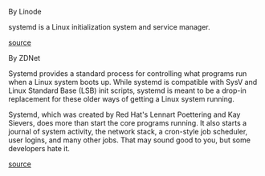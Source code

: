 By Linode

systemd is a Linux initialization system and service manager.

[source](https://www.linode.com/docs/quick-answers/linux-essentials/what-is-systemd/)

By ZDNet

Systemd provides a standard process for controlling what programs run when a Linux system boots up. While systemd is compatible with SysV and Linux Standard Base (LSB) init scripts, systemd is meant to be a drop-in replacement for these older ways of getting a Linux system running.

Systemd, which was created by Red Hat's Lennart Poettering and Kay Sievers, does more than start the core programs running. It also starts a journal of system activity, the network stack, a cron-style job scheduler, user logins, and many other jobs. That may sound good to you, but some developers hate it.

[source](https://www.infoworld.com/article/2832405/what-is-systemd-and-why-does-it-matter-to-linux-users.html)
